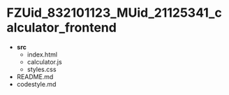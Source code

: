 # FZUid_832101123_MUid_21125341_calculator_frontend  
- **src**
   - index.html
   - calculator.js
   - styles.css
- README.md
- codestyle.md

